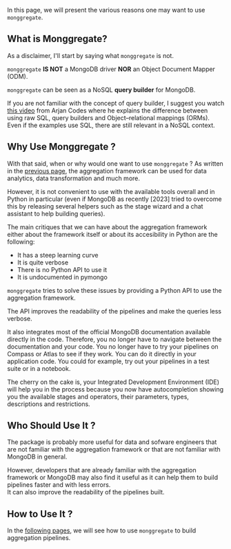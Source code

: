 In this page, we will present the various reasons one may want to use `monggregate`.

## **What is Monggregate?**

As a disclaimer, I'll start by saying what `monggregate` is not.

`monggregate` **IS NOT** a MongoDB driver **NOR** an Object Document Mapper (ODM).

`monggregate` can be seen as a NoSQL **query builder** for MongoDB.

If you are not familiar with the concept of query builder, I suggest you watch [this video](https://www.youtube.com/watch?v=x1fCJ7sUXCM) from Arjan Codes where he explains the difference between using raw SQL, query builders and Object–relational mappings (ORMs).
Even if the examples use SQL, there are still relevant in a NoSQL context.

## **Why Use Monggregate ?**

With that said, when or why would one want to use `monggregate` ?
As written in the [previous page](mongodb-aggregation-framework.md), the aggregation framework can be used for data analytics, data transformation and much more.

However, it is not convenient to use with the available tools overall and in Python in particular (even if MongoDB as recently [2023] tried to overcome this by releasing several helpers such as the stage wizard and a chat assistant to help building queries).

The main critiques that we can have about the aggregation framework either about the framework itself or about its accesibility in Python are the following:

* It has a steep learning curve
* It is quite verbose
* There is no Python API to use it
* It is undocumented in pymongo

`monggregate` tries to solve these issues by providing a Python API to use the aggregation framework.

The API improves the readability of the pipelines and make the queries less verbose.

It also integrates most of the official MongoDB documentation available directly in the code. Therefore, you no longer have to navigate between the documentation and your code. You no longer have to try your pipelines on Compass or Atlas to see if they work. You can do it directly in your application code. You could for example, try out your pipelines in a test suite or in a notebook.

The cherry on the cake is, your Integrated Development Environment (IDE) will help you in the process because you now have autocompletion showing you the available stages and operators, their parameters, types, descriptions and restrictions.

## **Who Should Use It ?**

The package is probably more useful for data and sofware engineers that are not familiar with the aggregation framework or that are not familiar with MongoDB in general.

However, developers that are already familiar with the aggregation framework or MongoDB may also find it useful as it can help them to build pipelines faster and with less errors.<br>
It can also improve the readability of the pipelines built.

## **How to Use It ?**

In the [following pages](../tutorial/getting-started.md), we will see how to use `monggregate` to build aggregation pipelines.
